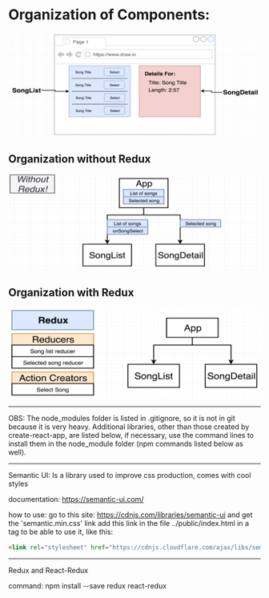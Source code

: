 <h1>Organization of Components:</h1>
<img src="./components_organization.PNG" alt="organization of components"/>
<h2>Organization without Redux</h2>
<img src="./organization_without_redux.PNG" alt="organization without Redux"/>
<h2>Organization with Redux</h2>
<img src="./organization_with_redux.PNG" alt="organization with Redux"/>

------------------------------

OBS: The node_modules folder is listed in .gitignore, so it is not in git because it is very heavy. 
Additional libraries, other than those created by create-react-app, are listed below, if necessary, use the command lines to install them in the node_module folder (npm commands listed below as well).

------------------------------

Semantic UI:
Is a library used to improve css production, comes with cool styles

documentation:
https://semantic-ui.com/

how to use:
go to this site: https://cdnjs.com/libraries/semantic-ui and get the 'semantic.min.css' link
add this link in the file ../public/index.html in a tag to be able to use it, like this:
```html
<link rel="stylesheet" href="https://cdnjs.cloudflare.com/ajax/libs/semantic-ui/2.4.1/semantic.min.css" />
```

------------------------------

Redux and React-Redux

command: npm install --save redux react-redux
